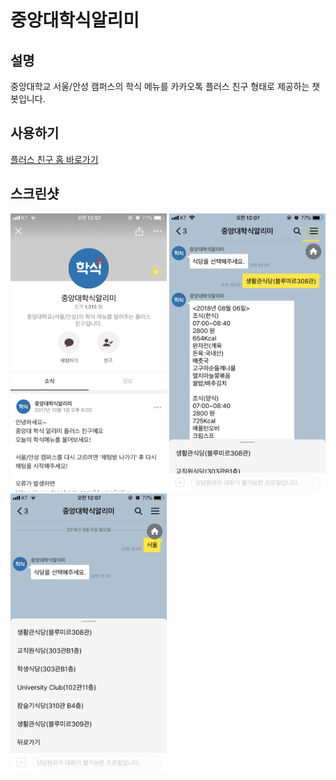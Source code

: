 # 중앙대학식알리미

## 설명
중앙대학교 서울/안성 캠퍼스의 학식 메뉴를 카카오톡 플러스 친구 형태로 제공하는 챗봇입니다.

## 사용하기
[플러스 친구 홈 바로가기](http://pf.kakao.com/_rgxnixl)

## 스크린샷

<img src="https://raw.githubusercontent.com/MyungSeKyo/cau_chatbot/master/screenshots/1.png" width="250"> <img src="https://raw.githubusercontent.com/MyungSeKyo/cau_chatbot/master/screenshots/2.png" width="250"> <img src="https://raw.githubusercontent.com/MyungSeKyo/cau_chatbot/master/screenshots/3.png" width="250">
